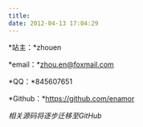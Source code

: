 ```yaml
---
title:
date: 2012-04-13 17:04:29
---
```




*站主：*zhouen

*email：*zhou.en@foxmail.com

*QQ：*845607651

*Github：*https://github.com/enamor

*相关源码将逐步迁移至GitHub*
